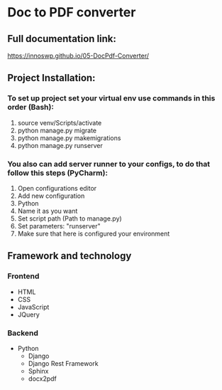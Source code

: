 # Doc to PDF converter

## Full documentation link:
https://innoswp.github.io/05-DocPdf-Converter/

## Project Installation:
### To set up project set your virtual env use commands in this order (Bash):
1. source venv/Scripts/activate
2. python manage.py migrate
3. python manage.py makemigrations
4. python manage.py runserver

### You also can add server runner to your configs, to do that follow this steps (PyCharm):
1. Open configurations editor
2. Add new configuration
3. Python
4. Name it as you want
5. Set script path (Path to manage.py)
6. Set parameters: "runserver"
7. Make sure that here is configured your environment


## Framework and technology
### Frontend

- HTML
- CSS
- JavaScript
- JQuery

### Backend

- Python
  - Django
  - Django Rest Framework
  - Sphinx
  - docx2pdf
